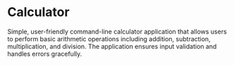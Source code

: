 # Calculator
 Simple, user-friendly command-line calculator application that allows users to perform basic arithmetic operations including addition, subtraction, multiplication, and division. The application ensures input validation and handles errors gracefully.
